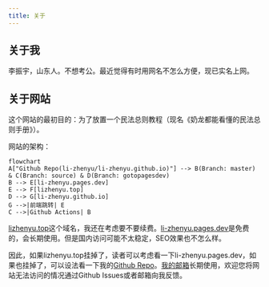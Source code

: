 ```yaml
---
title: 关于
---
```

## 关于我

李振宇，山东人。不想考公。最近觉得有时用网名不怎么方便，现已实名上网。

## 关于网站

这个网站的最初目的：为了放置一个民法总则教程（现名《奶龙都能看懂的民法总则手册》）。

网站的架构：

```mermaid
flowchart
A["Github Repo(li-zhenyu/li-zhenyu.github.io)"] --> B(Branch: master) & C(Branch: source) & D(Branch: gotopagesdev)
B --> E[li-zhenyu.pages.dev]
E --> F[lizhenyu.top]
D --> G[li-zhenyu.github.io]
G -->|前端跳转| E
C -->|Github Actions| B
```

[lizhenyu.top](https://lizhenyu.top)这个域名，我还在考虑要不要续费。[li-zhenyu.pages.dev](https://li-zhenyu.pages.dev)是免费的，会长期使用。但是国内访问可能不太稳定，SEO效果也不怎么样。

因此，如果lizhenyu.top挂掉了，读者可以考虑看一下li-zhenyu.pages.dev，如果也挂掉了，可以设法看一下我的[Github Repo](https://github.com/li-zhenyu/li-zhenyu.github.io)。[我的邮箱](mailto:lizhenyu66666666@outlook.com)长期使用，欢迎您将网站无法访问的情况通过Github Issues或者邮箱向我反馈。